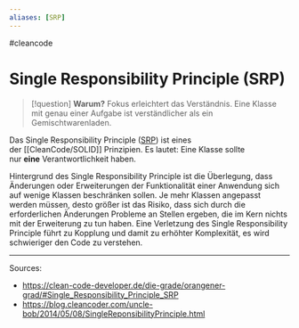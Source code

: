 ```yaml
---
aliases: [SRP]
---
```

#cleancode 
# Single Responsibility Principle (SRP)

>[!question]  **Warum?**
>Fokus erleichtert das Verständnis. Eine Klasse mit genau einer Aufgabe ist verständlicher als ein Gemischtwarenladen.

Das Single Responsibility Principle ([SRP](http://web.archive.org/web/20160716150726/http://objectmentor.com/resources/articles/srp.pdf)) ist eines der [[CleanCode/SOLID]] Prinzipien. Es lautet: Eine Klasse sollte nur **eine** Verantwortlichkeit haben.

Hintergrund des Single Responsibility Principle ist die Überlegung, dass Änderungen oder Erweiterungen der Funktionalität einer Anwendung sich auf wenige Klassen beschränken sollen. Je mehr Klassen angepasst werden müssen, desto größer ist das Risiko, dass sich durch die erforderlichen Änderungen Probleme an Stellen ergeben, die im Kern nichts mit der Erweiterung zu tun haben. Eine Verletzung des Single Responsibility Principle führt zu Kopplung und damit zu erhöhter Komplexität, es wird schwieriger den Code zu verstehen.

---
Sources:
- https://clean-code-developer.de/die-grade/orangener-grad/#Single_Responsibility_Principle_SRP
- https://blog.cleancoder.com/uncle-bob/2014/05/08/SingleReponsibilityPrinciple.html